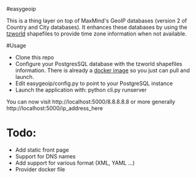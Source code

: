 #easygeoip

This is a thing layer on top of MaxMind's GeoIP databases (version 2 of Country and City databases).
It enhances these databases by using the [tzworld](http://efele.net/maps/tz/world/) shapefiles to 
provide time zone information when not available.
 
#Usage

- Clone this repo
- Configure your PostgresSQL database with the tzworld shapefiles information. There is already
a [docker image](https://registry.hub.docker.com/u/yoanisgil/tzworld/) so you just can pull and 
launch.
- Edit easygeoip/config.py to point to your PostgreSQL instance
- Launch the application with: python cli.py runserver

You can now visit http://localhost:5000/8.8.8.8.8 or more generally http://localhost:5000/ip_address_here


# Todo:

- Add static front page
- Support for DNS names
- Add support for various format (XML, YAML ...)
- Provider docker file



